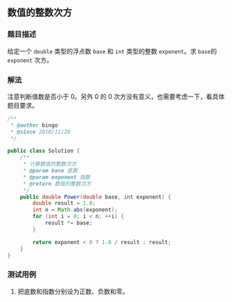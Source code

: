 ## 数值的整数次方

### 题目描述
给定一个 `double` 类型的浮点数 `base` 和 `int` 类型的整数 `exponent`。求 `base`的 `exponent` 次方。

### 解法
注意判断值数是否小于 0。另外 0 的 0 次方没有意义，也需要考虑一下，看具体题目要求。

```java
/**
 * @author bingo
 * @since 2018/11/20
 */

public class Solution {
    /**
     * 计算数值的整数次方
     * @param base 底数
     * @param exponent 指数
     * @return 数值的整数次方
     */
    public double Power(double base, int exponent) {
        double result = 1.0;
        int n = Math.abs(exponent);
        for (int i = 0; i < n; ++i) {
            result *= base;
        }

        return exponent < 0 ? 1.0 / result : result;
    }
}

```

### 测试用例
1. 把底数和指数分别设为正数、负数和零。